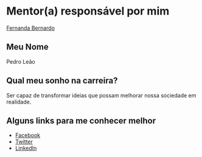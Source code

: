 # Mentor(a) responsável por mim

[Fernanda Bernardo](../../mentors/profiles/fernandabernardo.md)

## Meu Nome

Pedro Leão

## Qual meu sonho na carreira?

Ser capaz de transformar ideias que possam melhorar nossa sociedade em realidade.

## Alguns links para me conhecer melhor

- [Facebook](https://www.facebook.com/phenriqueleao)
- [Twitter](https://www.twitter.com/phenriqueleao)
- [LinkedIn](https://br.linkedin.com/in/pedro-henrique-le%C3%A3o-97b10052)
